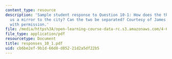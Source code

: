 ```yaml
---
content_type: resource
description: 'Sample student response to Question 10-1: How does the theme park offer
  us a mirror to the city? Can the two be separated? Courtesy of James Smith. Used
  with permission.'
file: /media/https%3A/open-learning-course-data-rc.s3.amazonaws.com/4-645-selected-topics-in-architecture-architecture-from-1750-to-the-present-fall-2004/cb6be2ef9b1d66d8d85221d2a5df22b5_responses_10_1.pdf
file_type: application/pdf
resourcetype: Document
title: responses_10_1.pdf
uid: cb6be2ef-9b1d-66d8-d852-21d2a5df22b5
---
```

